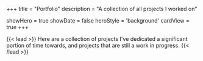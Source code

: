 +++
title = "Portfolio"
description = "A collection of all projects I worked on" 

showHero = true
showDate = false
heroStyle = 'background'
cardView = true
+++

{{< lead >}}
Here are a collection of projects I've dedicated a significant portion of time towards, and projects that are still a work in progress.
{{< /lead >}}

